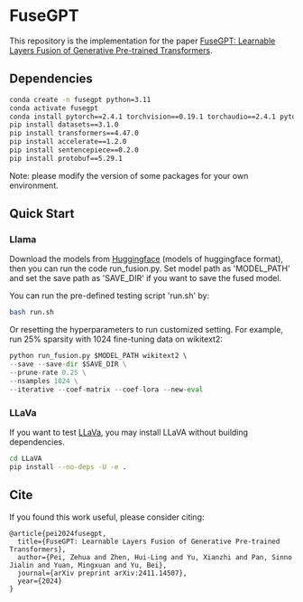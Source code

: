 # FuseGPT

This repository is the implementation for the paper [FuseGPT: Learnable Layers Fusion of Generative Pre-trained Transformers](https://arxiv.org/abs/2411.14507). 

## Dependencies

```bash
conda create -n fusegpt python=3.11
conda activate fusegpt
conda install pytorch==2.4.1 torchvision==0.19.1 torchaudio==2.4.1 pytorch-cuda=12.4 -c pytorch -c nvidia
pip install datasets==3.1.0
pip install transformers==4.47.0
pip install accelerate==1.2.0
pip install sentencepiece==0.2.0
pip install protobuf==5.29.1
```
Note: please modify the version of some packages for your own environment.

## Quick Start

### Llama

Download the models from [Huggingface](https://huggingface.co/) (models of huggingface format), then you can run the code run_fusion.py. Set model path as 'MODEL_PATH' and set the save path as 'SAVE_DIR' if you want to save the fused model.

You can run the pre-defined testing script 'run.sh' by:
```bash
bash run.sh
```

Or resetting the hyperparameters to run customized setting.
For example, run 25% sparsity with 1024 fine-tuning data on wikitext2:
```python
python run_fusion.py $MODEL_PATH wikitext2 \ 
--save --save-dir $SAVE_DIR \
--prune-rate 0.25 \
--nsamples 1024 \
--iterative --coef-matrix --coef-lora --new-eval 
```

### LLaVa

If you want to test [LLaVa](https://github.com/haotian-liu/LLaVA/tree/main), you may install LLaVA without building dependencies.
```bash
cd LLaVA
pip install --no-deps -U -e .
```

## Cite

If you found this work useful, please consider citing:

```
@article{pei2024fusegpt,
  title={FuseGPT: Learnable Layers Fusion of Generative Pre-trained Transformers},
  author={Pei, Zehua and Zhen, Hui-Ling and Yu, Xianzhi and Pan, Sinno Jialin and Yuan, Mingxuan and Yu, Bei},
  journal={arXiv preprint arXiv:2411.14507},
  year={2024}
}
```
